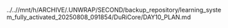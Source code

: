 ../..//mnt/h/ARCHIVE/.UNWRAP/SECOND/backup_repository/learning_system_fully_activated_20250808_091854/DuRiCore/DAY10_PLAN.md
